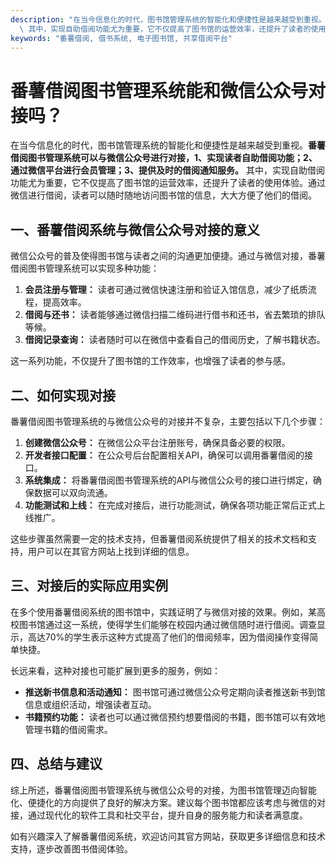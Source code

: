 ```yaml
---
description: "在当今信息化的时代，图书馆管理系统的智能化和便捷性是越来越受到重视。**番薯借阅图书管理系统可以与微信公众号进行对接，1、实现读者自助借阅功能；2、通过微信平台进行会员管理；3、提供及时的借阅通知服务。**\
  \ 其中，实现自助借阅功能尤为重要，它不仅提高了图书馆的运营效率，还提升了读者的使用体验。通过微信进行借阅，读者可以随时随地访问图书馆的信息，大大方便了他们的借阅。"
keywords: "番薯借阅, 借书系统, 电子图书馆, 共享借阅平台"
---
```

# 番薯借阅图书管理系统能和微信公众号对接吗？

在当今信息化的时代，图书馆管理系统的智能化和便捷性是越来越受到重视。**番薯借阅图书管理系统可以与微信公众号进行对接，1、实现读者自助借阅功能；2、通过微信平台进行会员管理；3、提供及时的借阅通知服务。** 其中，实现自助借阅功能尤为重要，它不仅提高了图书馆的运营效率，还提升了读者的使用体验。通过微信进行借阅，读者可以随时随地访问图书馆的信息，大大方便了他们的借阅。

## 一、番薯借阅系统与微信公众号对接的意义

微信公众号的普及使得图书馆与读者之间的沟通更加便捷。通过与微信对接，番薯借阅图书管理系统可以实现多种功能：

1. **会员注册与管理：** 读者可通过微信快速注册和验证入馆信息，减少了纸质流程，提高效率。
2. **借阅与还书：** 读者能够通过微信扫描二维码进行借书和还书，省去繁琐的排队等候。
3. **借阅记录查询：** 读者随时可以在微信中查看自己的借阅历史，了解书籍状态。

这一系列功能，不仅提升了图书馆的工作效率，也增强了读者的参与感。

## 二、如何实现对接

番薯借阅图书管理系统的与微信公众号的对接并不复杂，主要包括以下几个步骤：

1. **创建微信公众号：** 在微信公众平台注册账号，确保具备必要的权限。
2. **开发者接口配置：** 在公众号后台配置相关API，确保可以调用番薯借阅的接口。
3. **系统集成：** 将番薯借阅图书管理系统的API与微信公众号的接口进行绑定，确保数据可以双向流通。
4. **功能测试和上线：** 在完成对接后，进行功能测试，确保各项功能正常后正式上线推广。

这些步骤虽然需要一定的技术支持，但番薯借阅系统提供了相关的技术文档和支持，用户可以在其官方网站上找到详细的信息。

## 三、对接后的实际应用实例

在多个使用番薯借阅系统的图书馆中，实践证明了与微信对接的效果。例如，某高校图书馆通过这一系统，使得学生们能够在校园内通过微信随时进行借阅。调查显示，高达70%的学生表示这种方式提高了他们的借阅频率，因为借阅操作变得简单快捷。

长远来看，这种对接也可能扩展到更多的服务，例如：

- **推送新书信息和活动通知：** 图书馆可通过微信公众号定期向读者推送新书到馆信息或组织活动，增强读者互动。
- **书籍预约功能：** 读者也可以通过微信预约想要借阅的书籍，图书馆可以有效地管理书籍的借阅需求。

## 四、总结与建议

综上所述，番薯借阅图书管理系统与微信公众号的对接，为图书馆管理迈向智能化、便捷化的方向提供了良好的解决方案。建议每个图书馆都应该考虑与微信的对接，通过现代化的软件工具和社交平台，提升自身的服务能力和读者满意度。

如有兴趣深入了解番薯借阅系统，欢迎访问其官方网站，获取更多详细信息和技术支持，逐步改善图书借阅体验。
